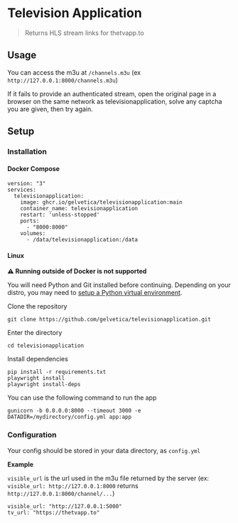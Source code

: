 # Television Application
> Returns HLS stream links for thetvapp.to
## Usage
You can access the m3u at `/channels.m3u` (ex `http://127.0.0.1:8000/channels.m3u`)

If it fails to provide an authenticated stream,
open the original page in a browser on the same network as
televisionapplication, solve any captcha you are given, then try again.
## Setup
### Installation
#### Docker Compose
```
version: "3"
services:
  televisionapplication:
    image: ghcr.io/gelvetica/televisionapplication:main
    container_name: televisionapplication
    restart: 'unless-stopped'
    ports:
      - "8000:8000"
    volumes:
      - /data/televisionapplication:/data
```
#### Linux
**⚠️ Running outside of Docker is not supported**

You will need Python and Git installed before continuing. Depending on your distro, you may need to [setup a Python virtual environment](https://docs.python.org/3.12/library/venv.html).

Clone the repository
```
git clone https://github.com/gelvetica/televisionapplication.git
```
Enter the directory
```
cd televisionapplication
```
Install dependencies
```
pip install -r requirements.txt
playwright install
playwright install-deps
```

You can use the following command to run the app
```
gunicorn -b 0.0.0.0:8000 --timeout 3000 -e DATADIR=/mydirectory/config.yml app:app
```
### Configuration
Your config should be stored in your data directory, as `config.yml`

**Example**

`visible_url` is the url used in the m3u file returned by the server (ex: `visible_url: http://127.0.0.1:8000` returns `http://127.0.0.1:8000/channel/...`)
```
visible_url: "http://127.0.0.1:5000"
tv_url: "https://thetvapp.to"
```
